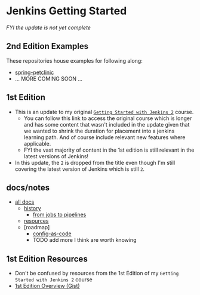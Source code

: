 # Jenkins Getting Started

*FYI the update is not yet complete*

## 2nd Edition Examples

These repositories house examples for following along:
- [spring-petclinic](docs/spring-petclinic.md)
- ... MORE COMING SOON ...

## 1st Edition

- This is an update to my original [`Getting Started with Jenkins 2`](https://www.pluralsight.com/courses/jenkins-2-getting-started) course.
  - You can follow this link to access the original course which is longer and has some content that wasn't included in the update given that we wanted to shrink the duration for placement into a jenkins learning path. And of course include relevant new features where applicable.
  - FYI the vast majority of content in the 1st edition is still relevant in the latest versions of Jenkins!
- In this update, the `2` is dropped from the title even though I'm still covering the latest version of Jenkins which is still `2`.

## docs/notes

- [all docs](docs)
  - [history](docs/history.md)
    - [from jobs to pipelines](docs/from-jobs-to-pipelines.md)
  - [resources](docs/resources.md)
  - [roadmap]
    - [config-as-code](docs/roadmap.config-as-code.md)
    - TODO add more I think are worth knowing

## 1st Edition Resources

- Don't be confused by resources from the 1st Edition of my `Getting Started with Jenkins 2` course
- [1st Edition Overview (Gist)](https://git.io/vKSVZ)
